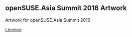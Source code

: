 ## openSUSE.Asia Summit 2016 Artwork

Artwork for openSUSE.Asia Summit 2016

[Licence](http://creativecommons.org/licenses/by-nc/4.0/)
